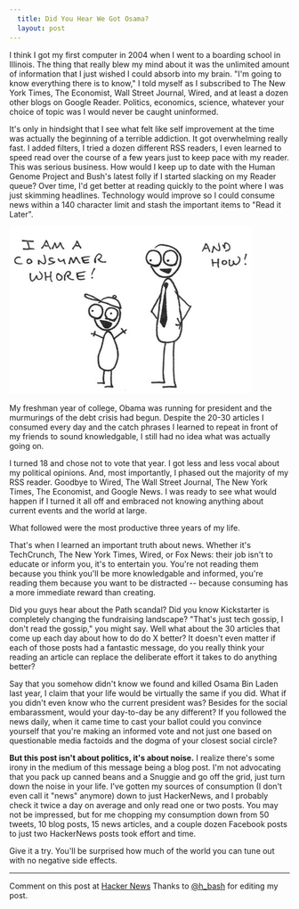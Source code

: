 ```yaml
---
  title: Did You Hear We Got Osama?
  layout: post
---
```


I think I got my first computer in 2004 when I went to a boarding school in Illinois. The thing that really blew my mind about it was the unlimited amount of information that I just wished I could absorb into my brain. "I'm going to know everything there is to know," I told myself as I subscribed to The New York Times, The Economist, Wall Street Journal, Wired, and at least a dozen other blogs on Google Reader. Politics, economics, science, whatever your choice of topic was I would never be caught uninformed. 

It's only in hindsight that I see what felt like self improvement at the time was actually the beginning of a terrible addiction. It got overwhelming really fast. I added filters, I tried a dozen different RSS readers, I even learned to speed read over the course of a few years just to keep pace with my reader. This was serious business. How would I keep up to date with the Human Genome Project and Bush's latest folly if I started slacking on my Reader queue? Over time, I'd get better at reading quickly to the point where I was just skimming headlines. Technology would improve so I could consume news within a 140 character limit and stash the important items to "Read it Later".

![I Am A Consumer Whore](/images/ConsumerWhore.jpg)

My freshman year of college, Obama was running for president and the murmurings of the debt crisis had begun. Despite the 20-30 articles I consumed every day and the catch phrases I learned to repeat in front of my friends to sound knowledgable, I still had no idea what was actually going on.

I turned 18 and chose not to vote that year. I got less and less vocal about my political opinions. And, most importantly, I phased out the majority of my RSS reader. Goodbye to Wired, The Wall Street Journal, The New York Times, The Economist, and Google News. I was ready to see what would happen if I turned it all off and embraced not knowing anything about current events and the world at large.

What followed were the most productive three years of my life.

That's when I learned an important truth about news. Whether it's TechCrunch, The New York Times, Wired, or Fox News: their job isn't to educate or inform you, it's to entertain you. You're not reading them because you think you'll be more knowledgable and informed, you're reading them because you want to be distracted -- because consuming has a more immediate reward than creating.

Did you guys hear about the Path scandal? Did you know Kickstarter is completely changing the fundraising landscape? "That's just tech gossip, I don't read the gossip," you might say. Well what about the 30 articles that come up each day about how to do do X better? It doesn't even matter if each of those posts had a fantastic message, do you really think your reading an article can replace the deliberate effort it takes to do anything better?

Say that you somehow didn't know we found and killed Osama Bin Laden last year, I claim that your life would be virtually the same if you did. What if you didn't even know who the current president was? Besides for the social embarassment, would your day-to-day be any different? If you followed the news daily, when it came time to cast your ballot could you convince yourself that you're making an informed vote and not just one based on questionable media factoids and the dogma of your closest social circle?

**But this post isn't about politics, it's about noise.** I realize there's some irony in the medium of this message being a blog post. I'm not advocating that you pack up canned beans and a Snuggie and go off the grid, just turn down the noise in your life. I've gotten my sources of consumption (I don't even call it "news" anymore) down to just HackerNews, and I probably check it twice a day on average and only read one or two posts. You may not be impressed, but for me chopping my consumption down from 50 tweets, 10 blog posts, 15 news articles, and a couple dozen Facebook posts to just two HackerNews posts took effort and time.

Give it a try. You'll be surprised how much of the world you can tune out with no negative side effects.

---

Comment on this post at [Hacker News](https://news.ycombinator.com/item?id=3604907)
Thanks to [@h_bash](http://twitter.com/h_bash) for editing my post.
